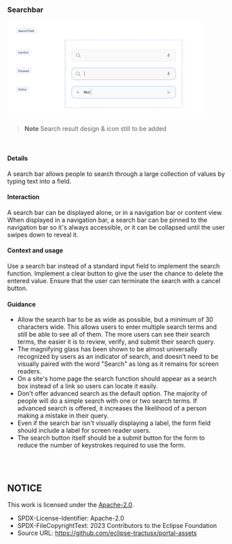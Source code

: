 ### Searchbar

<img width="453" alt="image" src="https://raw.githubusercontent.com/eclipse-tractusx/portal-assets/main/docs/static/searchbar-example.png">

<br>

> **Note**
> Search result design & icon still to be added

<br>

#### Details

A search bar allows people to search through a large collection of values by typing text into a field.

#### Interaction

A search bar can be displayed alone, or in a navigation bar or content view. When displayed in a navigation bar, a search bar can be pinned to the navigation bar so it's always accessible, or it can be collapsed until the user swipes down to reveal it.

#### Context and usage

Use a search bar instead of a standard input field to implement the search function.
Implement a clear button to give the user the chance to delete the entered value.
Ensure that the user can terminate the search with a cancel button.

#### Guidance

- Allow the search bar to be as wide as possible, but a minimum of 30 characters wide. This allows users to enter multiple search terms and still be able to see all of them. The more users can see their search terms, the easier it is to review, verify, and submit their search query.
- The magnifying glass has been shown to be almost universally recognized by users as an indicator of search, and doesn’t need to be visually paired with the word "Search" as long as it remains for screen readers.
- On a site's home page the search function should appear as a search box instead of a link so users can locate it easily.
- Don't offer advanced search as the default option. The majority of people will do a simple search with one or two search terms. If advanced search is offered, it increases the likelihood of a person making a mistake in their query.
- Even if the search bar isn't visually displaying a label, the form field should include a label for screen reader users.
- The search button itself should be a submit button for the form to reduce the number of keystrokes required to use the form.

<br>
<br>

## NOTICE

This work is licensed under the [Apache-2.0](https://www.apache.org/licenses/LICENSE-2.0).

- SPDX-License-Identifier: Apache-2.0
- SPDX-FileCopyrightText: 2023 Contributors to the Eclipse Foundation
- Source URL: https://github.com/eclipse-tractusx/portal-assets
